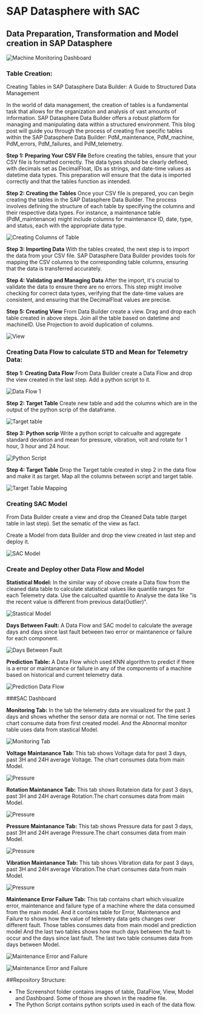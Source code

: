 # SAP Datasphere with SAC

## Data Preparation, Transformation and Model creation in SAP Datasphere

![Machine Monitoring Dashboard](https://github.com/KARTHIKEYAN-31/SAP-Datasphere-to-SAC/blob/main/Screenshot/sac_dash_maintanance_error_analysis1.png)

### Table Creation:

Creating Tables in SAP Datasphere Data Builder: A Guide to Structured Data Management

In the world of data management, the creation of tables is a fundamental task that allows for the organization and analysis of vast amounts of information. SAP Datasphere Data Builder offers a robust platform for managing and manipulating data within a structured environment. This blog post will guide you through the process of creating five specific tables within the SAP Datasphere Data Builder: PdM_maintenance, PdM_machine, PdM_errors, PdM_failures, and PdM_telemetry.

**Step 1: Preparing Your CSV File**
Before creating the tables, ensure that your CSV file is formatted correctly. The data types should be clearly defined, with decimals set as DecimalFloat, IDs as strings, and date-time values as datetime data types. This preparation will ensure that the data is imported correctly and that the tables function as intended.

**Step 2: Creating the Tables**
Once your CSV file is prepared, you can begin creating the tables in the SAP Datasphere Data Builder. The process involves defining the structure of each table by specifying the columns and their respective data types. For instance, a maintenance table (PdM_maintenance) might include columns for maintenance ID, date, type, and status, each with the appropriate data type.

![Creating Columns of Table](https://github.com/KARTHIKEYAN-31/SAP-Datasphere-to-SAC/blob/main/Screenshot/Table%20columns.png)

**Step 3: Importing Data**
With the tables created, the next step is to import the data from your CSV file. SAP Datasphere Data Builder provides tools for mapping the CSV columns to the corresponding table columns, ensuring that the data is transferred accurately.

**Step 4: Validating and Managing Data**
After the import, it's crucial to validate the data to ensure there are no errors. This step might involve checking for correct data types, verifying that the date-time values are consistent, and ensuring that the DecimalFloat values are precise.

**Step 5: Creating View**
From Data Builder create a view. Drag and drop each table created in above steps. Join all the table based on datetime and machineID. Use Projection to avoid duplication of columns.

![View](https://github.com/KARTHIKEYAN-31/SAP-Datasphere-to-SAC/blob/main/Screenshot/MS_view1.png)

### Creating Data Flow to calculate STD and Mean for Telemetry Data:

**Step 1: Creating Data Flow**
From Data Builder create a Data Flow and drop the view created in the last step. Add a python script to it.

![Data Flow 1](https://github.com/KARTHIKEYAN-31/SAP-Datasphere-to-SAC/blob/main/Screenshot/data_flow_1.png)

**Step 2: Target Table**
Create new table and add the columns which are in the output of the python scrip of the dataframe.

![Target table](https://github.com/KARTHIKEYAN-31/SAP-Datasphere-to-SAC/blob/main/Screenshot/cleaned_data.png)

**Step 3: Python scrip**
Write a python script to calcualte and aggregate standard deviation and mean for pressure, vibration, volt and rotate for 1 hour, 3 hour and 24 hour. 

![Python Script](https://github.com/KARTHIKEYAN-31/SAP-Datasphere-to-SAC/blob/main/Screenshot/data_flow_1_script.png)

**Step 4: Target Table**
Drop the Target table created in step 2 in the data flow and make it as target. Map all the columns between script and target table.

![Target Table Mapping](https://github.com/KARTHIKEYAN-31/SAP-Datasphere-to-SAC/blob/main/Screenshot/data_flow_1_target_table.png)


### Creating SAC Model

From Data Builder create a view and drop the Cleaned Data table (target table in last step). Set the sematic of the view as fact.

Create a Model from data Builder and drop the view created in last step and deploy it.

![SAC Model](https://github.com/KARTHIKEYAN-31/SAP-Datasphere-to-SAC/blob/main/Screenshot/sac_model.png)

### Create and Deploy other Data Flow and Model

**Statistical Model:** 
In the similar way of obove create a Data flow from the cleaned data table to calculate statistical values like quantile ranges for each Telemetry data. Use the calcualted quantile to Analyse the data like "is the recent value is different from previous data(Outlier)".

![Stastical Model](https://github.com/KARTHIKEYAN-31/SAP-Datasphere-to-SAC/blob/main/Screenshot/stat_table.png)

**Days Between Fault:**
A Data Flow and SAC model to calculate the average days and days since last fault between two error or maintanence or failure for each component.

![Days Between Fault](https://github.com/KARTHIKEYAN-31/SAP-Datasphere-to-SAC/blob/main/Screenshot/days_between_data_flow.png)

**Prediction Table:**
A Data Flow which used KNN algorithm to predict if there is a error or maintanance or failure in any of the components of a machine based on historical and current telemetry data.

![Prediction Data Flow](https://github.com/KARTHIKEYAN-31/SAP-Datasphere-to-SAC/blob/main/Screenshot/stastical_prediction_dataflow.png)


###SAC Dashboard

**Monitoring Tab:**
In the tab the telemetry data are visualized for the past 3 days and shows whether the sensor data are normal or not. The time series chart consume data from first created model. And the Abnormal monitor table uses data from stastical Model.

![Monitoring Tab](https://github.com/KARTHIKEYAN-31/SAP-Datasphere-to-SAC/blob/main/Screenshot/sac_dashboard_monitoring_page.png)

**Voltage Maintanance Tab:**
This tab shows Voltage data for past 3 days, past 3H and 24H average Voltage. The chart consumes data from main Model.

![Pressure](https://github.com/KARTHIKEYAN-31/SAP-Datasphere-to-SAC/blob/main/Screenshot/sac_dashboard_Voltage_Analysis.png)

**Rotation Maintanance Tab:**
This tab shows Rotateion data for past 3 days, past 3H and 24H average Rotation.The chart consumes data from main Model.

![Pressure](https://github.com/KARTHIKEYAN-31/SAP-Datasphere-to-SAC/blob/main/Screenshot/sac_dashboard_Rotation_Analysis.png)

**Pressure Maintanance Tab:**
This tab shows Pressure data for past 3 days, past 3H and 24H average Pressure.The chart consumes data from main Model.

![Pressure](https://github.com/KARTHIKEYAN-31/SAP-Datasphere-to-SAC/blob/main/Screenshot/sac_dashboard_Pressure_Analysis.png)

**Vibration Maintanance Tab:**
This tab shows Vibration data for past 3 days, past 3H and 24H average Vibration.The chart consumes data from main Model.

![Pressure](https://github.com/KARTHIKEYAN-31/SAP-Datasphere-to-SAC/blob/main/Screenshot/sac_dashboard_Vibration_Analysis.png)

**Maintenance Error Failure Tab:**
This tab contains chart which visualize error, maintenance and failure type of a machine where the data consumed from the main model. And it contains table for Error, Maintenance and Failure to shows how the value of telemetry data gets changes over different fault. Those tables consumes data from main model and prediction model And the last two tables shows how much days between the fault to occur and the days since last fault. The last two table consumes data from days between Model.

![Maintenance Error and Failure](https://github.com/KARTHIKEYAN-31/SAP-Datasphere-to-SAC/blob/main/Screenshot/sac_dash_maintanance_error_analysis1.png)

![Maintenance Error and Failure](https://github.com/KARTHIKEYAN-31/SAP-Datasphere-to-SAC/blob/main/Screenshot/sac_dash_maintanance_error_analysis2.png)



##Repository Structure:

* The Screenshot folder contains images of table, DataFlow, View, Model and Dashboard. Some of those are shown in the readme file.
* The Python Script contains python scripts used in each of the data flow.








